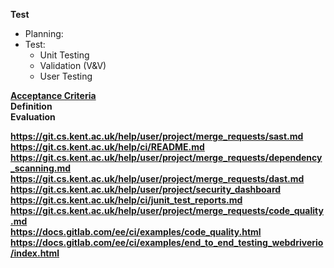**Test**
   * Planning:
   * Test: 
     * Unit Testing
     * Validation (V&V)
     * User Testing   

[<b>Acceptance Criteria](https://git.cs.kent.ac.uk/co886/g6/wikis/CO886_G6_Documentation/User-Stories)   
**Definition**   
**Evaluation**       

https://git.cs.kent.ac.uk/help/user/project/merge_requests/sast.md    
https://git.cs.kent.ac.uk/help/ci/README.md   
https://git.cs.kent.ac.uk/help/user/project/merge_requests/dependency_scanning.md   
https://git.cs.kent.ac.uk/help/user/project/merge_requests/dast.md   
https://git.cs.kent.ac.uk/help/user/project/security_dashboard   
https://git.cs.kent.ac.uk/help/ci/junit_test_reports.md   
https://git.cs.kent.ac.uk/help/user/project/merge_requests/code_quality.md   
https://docs.gitlab.com/ee/ci/examples/code_quality.html     
https://docs.gitlab.com/ee/ci/examples/end_to_end_testing_webdriverio/index.html   